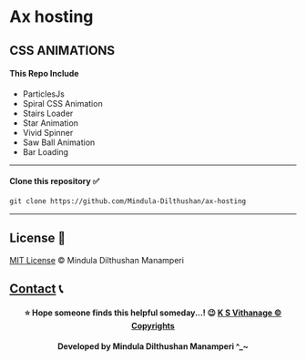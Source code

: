 # Ax hosting 

## CSS ANIMATIONS

#### This Repo Include 

- ParticlesJs 
- Spiral CSS Animation
- Stairs Loader 
- Star Animation
- Vivid Spinner
- Saw Ball Animation
- Bar Loading

---

#### Clone this repository ✅
```md
git clone https://github.com/Mindula-Dilthushan/ax-hosting
```
---

## License 📝
[MIT License](https://github.com/Mindula-Dilthushan/simple-word-counting/blob/master/LICENSE) © Mindula Dilthushan Manamperi

[Contact](https://mindula-dilthushan.github.io/Contact-Me/) 📞
---

<div align="center">

#### ⭐ Hope someone finds this helpful someday...! 😉 [K S Vithanage © Copyrights](https://github.com/sanuv9683)
</div>


<h4 align="center"> Developed by Mindula Dilthushan Manamperi ^_~ </h4>